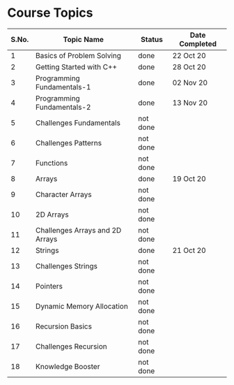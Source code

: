 # Course Topics

S.No. | Topic Name| Status | Date Completed |
------|-----------|--------|----------------|
1 | Basics of Problem Solving | done | 22 Oct 20 |
2 | Getting Started with C++ | done | 28 Oct 20 |
3 | Programming Fundamentals-1 | done | 02 Nov 20 |
4 | Programming Fundamentals-2 | done | 13 Nov 20 |
5 | Challenges Fundamentals | not done | |
6 | Challenges Patterns | not done | |
7 | Functions | not done | |
8 | Arrays | done | 19 Oct 20 |
9 | Character Arrays | not done | |
10 | 2D Arrays | not done | |
11 | Challenges Arrays and 2D Arrays | not done | |
12 | Strings | done | 21 Oct 20 |
13 | Challenges Strings | not done | |
14 | Pointers | not done | |
15 | Dynamic Memory Allocation | not done | |
16 | Recursion Basics | not done | |
17 | Challenges Recursion | not done | |
18 | Knowledge Booster | not done | | 
